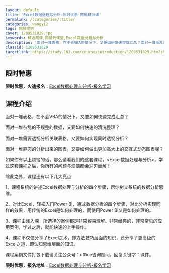 ```yaml
---
layout: default
title: 'Excel数据处理与分析-限时优惠-网易精品课'
permalink: /:categories/:title/
categories: wangyi2
tags: 网易提供
cover: 1209531829.jpg
keywords: 精选网课,网易云课堂,Excel数据处理与分析
description: '面对一堆表格，在不会VBA的情况下，又要如何快速完成汇总？面对一堆杂乱的不规整的数据，又要如何快速的清洗整理？面对一堆需'
classid: 1209531829
targetlink: https://study.163.com/course/introduction/1209531829.htm?share=1&shareId=1025206652&utm_campaign=share&utm_medium=iphoneShare&utm_source=&utm_u=1025206652
---
```


## 限时特惠

**限时优惠，火速报名**：[Excel数据处理与分析-报名学习](https://study.163.com/course/introduction/1209531829.htm?share=1&shareId=1025206652&utm_campaign=share&utm_medium=iphoneShare&utm_source=&utm_u=1025206652)

## 课程介绍

面对一堆表格，在不会VBA的情况下，又要如何快速完成汇总？

面对一堆杂乱的不规整的数据，又要如何快速的清洗整理？

面对一堆需要透视分析关联表格，又要如何实现同时透视分析？

面对一堆静态的分析出来的图表，又要如何做出更加高大上的交互式动态图表呢？

如果你有以上烦恼的话，那么请看我们的这套课程，<Excel数据处理与分析>，学过这套课程之后，你所有的问题与烦恼都会迎刃而解！

除此之外，课程还有以下几大亮点

1、课程系统的讲述Excel数据处理与分析的四个步骤，帮你树立系统的数据分析思维。

2、对比Excel，轻松入门Power BI，通过数据分析的四个步骤，对比分析实现同样的效果，用传统的Excel是如何处理的，而使用Power BI又是如何处理的。

3、课程由浅入深，所选择的案例都是非常容易理解、非常经典的，非常常见的应用案例，学过之后，就能快速的上手操作。

4、课程不仅仅分享了Excel之术，即方法技巧层面的知识，还分享了更高级的Excel之道，即认知思维层面的知识。



课程案例文件打包下载请关注公众号：office咨询顾问，回复关键字：课件。

**限时优惠，报名地址**：[Excel数据处理与分析-报名学习](https://study.163.com/course/introduction/1209531829.htm?share=1&shareId=1025206652&utm_campaign=share&utm_medium=iphoneShare&utm_source=&utm_u=1025206652)

